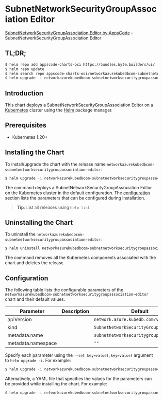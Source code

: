 # SubnetNetworkSecurityGroupAssociation Editor

[SubnetNetworkSecurityGroupAssociation Editor by AppsCode](https://appscode.com) - SubnetNetworkSecurityGroupAssociation Editor

## TL;DR;

```bash
$ helm repo add appscode-charts-oci https://bundles.byte.builders/ui/
$ helm repo update
$ helm search repo appscode-charts-oci/networkazurekubedbcom-subnetnetworksecuritygroupassociation-editor --version=v0.12.0
$ helm upgrade -i networkazurekubedbcom-subnetnetworksecuritygroupassociation-editor appscode-charts-oci/networkazurekubedbcom-subnetnetworksecuritygroupassociation-editor -n default --create-namespace --version=v0.12.0
```

## Introduction

This chart deploys a SubnetNetworkSecurityGroupAssociation Editor on a [Kubernetes](http://kubernetes.io) cluster using the [Helm](https://helm.sh) package manager.

## Prerequisites

- Kubernetes 1.20+

## Installing the Chart

To install/upgrade the chart with the release name `networkazurekubedbcom-subnetnetworksecuritygroupassociation-editor`:

```bash
$ helm upgrade -i networkazurekubedbcom-subnetnetworksecuritygroupassociation-editor appscode-charts-oci/networkazurekubedbcom-subnetnetworksecuritygroupassociation-editor -n default --create-namespace --version=v0.12.0
```

The command deploys a SubnetNetworkSecurityGroupAssociation Editor on the Kubernetes cluster in the default configuration. The [configuration](#configuration) section lists the parameters that can be configured during installation.

> **Tip**: List all releases using `helm list`

## Uninstalling the Chart

To uninstall the `networkazurekubedbcom-subnetnetworksecuritygroupassociation-editor`:

```bash
$ helm uninstall networkazurekubedbcom-subnetnetworksecuritygroupassociation-editor -n default
```

The command removes all the Kubernetes components associated with the chart and deletes the release.

## Configuration

The following table lists the configurable parameters of the `networkazurekubedbcom-subnetnetworksecuritygroupassociation-editor` chart and their default values.

|     Parameter      | Description |                      Default                       |
|--------------------|-------------|----------------------------------------------------|
| apiVersion         |             | <code>network.azure.kubedb.com/v1alpha1</code>     |
| kind               |             | <code>SubnetNetworkSecurityGroupAssociation</code> |
| metadata.name      |             | <code>subnetnetworksecuritygroupassociation</code> |
| metadata.namespace |             | <code>""</code>                                    |


Specify each parameter using the `--set key=value[,key=value]` argument to `helm upgrade -i`. For example:

```bash
$ helm upgrade -i networkazurekubedbcom-subnetnetworksecuritygroupassociation-editor appscode-charts-oci/networkazurekubedbcom-subnetnetworksecuritygroupassociation-editor -n default --create-namespace --version=v0.12.0 --set apiVersion=network.azure.kubedb.com/v1alpha1
```

Alternatively, a YAML file that specifies the values for the parameters can be provided while
installing the chart. For example:

```bash
$ helm upgrade -i networkazurekubedbcom-subnetnetworksecuritygroupassociation-editor appscode-charts-oci/networkazurekubedbcom-subnetnetworksecuritygroupassociation-editor -n default --create-namespace --version=v0.12.0 --values values.yaml
```
